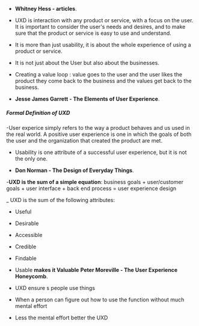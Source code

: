 - **Whitney Hess -  articles**.
- UXD is interaction with any product or service, with a focus on the user. It is important to consider the user's needs
and desires, and to make sure that the product or service is easy to use and understand.
- It is more than just usability, it is about the whole experience of using a product or service.
- It is not just about the User but also about the businesses.
- Creating a value loop : value goes to the user and the user likes the product they come back to the business and the values get back
to the business.

- **Jesse James Garrett - The Elements of User Experience**.
##### Formal Definition of UXD
-User experice simply refers to the way a product behaves and us used in
the real world. A positive user experience is one in which the goals of
both the user and the organization that created the product are met.
- Usability is one attribute of a successful user experience, but it is not the only one.

- **Don Norman - The Design of Everyday Things**.

-**UXD is the sum of a simple equation**:
business goals + user/customer goals + user interface + back end process = user experience design


_ UXD is the sum of the following attributes:
- Useful
- Desirable
- Accessible
- Credible
- Findable
- Usable
**makes it Valuable**
**Peter Moreville - The User Experience Honeycomb**.


- UXD ensure s people use things
- When a person can figure out how to use the function without much mental effort
- Less the mental effort better the UXD
